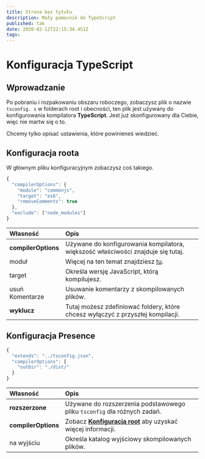 ```yaml
---
title: Strona bez tytułu
description: Mały pomocnik do TypeScript
published: tak
date: 2020-02-12T22:15:34.451Z
tags:
---
```


# Konfiguracja TypeScript

## Wprowadzanie

Po pobraniu i rozpakowaniu obszaru roboczego, zobaczysz plik o nazwie `tsconfig. s` w folderach root i obecności, ten plik jest używany do konfigurowania kompilatora **TypeScript**. Jest już skonfigurowany dla Ciebie, więc nie martw się o to.

Chcemy tylko opisać ustawienia, które powinieneś wiedzieć.

## Konfiguracja roota

W głównym pliku konfiguracyjnym zobaczysz coś takiego.

```javascript
{
  "compilerOptions": {
    "module": "commonjs",
    "target": "es6",
    "removeComments": true
  },
  "exclude": ["node_modules"]
}
```

| Własność            | Opis                                                                                            |
|:------------------- |:----------------------------------------------------------------------------------------------- |
| **compilerOptions** | Używane do konfigurowania kompilatora, większość właściwości znajduje się tutaj.                |
| moduł               | Więcej na ten temat znajdziesz [tu](https://www.typescriptlang.org/docs/handbook/modules.html). |
| target              | Określa wersję JavaScript, którą kompilujesz.                                                   |
| usuń Komentarze     | Usuwanie komentarzy z skompilowanych plików.                                                    |
| **wyklucz**         | Tutaj możesz zdefiniować foldery, które chcesz wyłączyć z przyszłej kompilacji.                 |

## Konfiguracja Presence

```javascript
{
  "extends": "../tsconfig.json",
  "compilerOptions": {
    "outDir": "./dist/"
  }
}
```

| Własność            | Opis                                                                                                     |
|:------------------- |:-------------------------------------------------------------------------------------------------------- |
| **rozszerzone**     | Używane do rozszerzenia podstawowego pliku `tsconfig` dla różnych zadań.                                 |
| **compilerOptions** | Zobacz [**Konfiguracja root**](/dev/presence/tsconfig#root-configuration) aby uzyskać więcej informacji. |
| na wyjściu          | Określa katalog wyjściowy skompilowanych plików.                                                         |